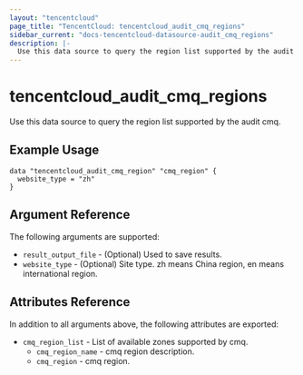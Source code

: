 ```yaml
---
layout: "tencentcloud"
page_title: "TencentCloud: tencentcloud_audit_cmq_regions"
sidebar_current: "docs-tencentcloud-datasource-audit_cmq_regions"
description: |-
  Use this data source to query the region list supported by the audit cmq.
---
```


# tencentcloud_audit_cmq_regions

Use this data source to query the region list supported by the audit cmq.

## Example Usage

```hcl
data "tencentcloud_audit_cmq_region" "cmq_region" {
  website_type = "zh"
}
```

## Argument Reference

The following arguments are supported:

* `result_output_file` - (Optional) Used to save results.
* `website_type` - (Optional) Site type. zh means China region, en means international region.

## Attributes Reference

In addition to all arguments above, the following attributes are exported:

* `cmq_region_list` - List of available zones supported by cmq.
  * `cmq_region_name` - cmq region description.
  * `cmq_region` - cmq region.


